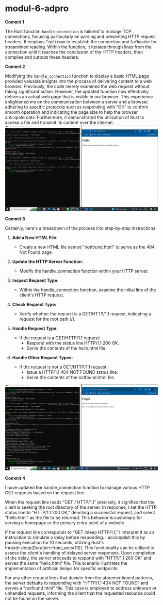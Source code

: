 # modul-6-adpro

**Commit 1**

The Rust function `handle_connection` is tailored to manage TCP connections, focusing particularly on parsing and presenting HTTP request headers. It employs `TcpStream` to establish the connection and `BufReader` for streamlined reading. Within the function, it iterates through lines from the connection until it reaches the conclusion of the HTTP headers, then compiles and outputs these headers.

**Commit 2**

Modifying the `handle_connection` function to display a basic HTML page provided valuable insights into the process of delivering content to a web browser. Previously, the code merely examined the web request without taking significant action. However, the updated function now effectively delivers an actual web page that is visible in our browser. This experience enlightened me on the communication between a server and a browser, adhering to specific protocols such as responding with "OK" to confirm smooth operation and indicating the page size to help the browser anticipate data. Furthermore, it demonstrated the utilization of Rust to access a file and transmit its content over the internet.
![Commit 2 screen capture](commit2.png)

**Commit 3**

Certainly, here's a breakdown of the process into step-by-step instructions:

1. **Add a New HTML File:**
   - Create a new HTML file named "notfound.html" to serve as the 404 Not Found page.

2. **Update the HTTP Server Function:**
   - Modify the handle_connection function within your HTTP server.

3. **Inspect Request Type:**
   - Within the handle_connection function, examine the initial line of the client's HTTP request.

4. **Check Request Type:**
   - Verify whether the request is a GET/HTTP/1.1 request, indicating a request for the root path (/).

5. **Handle Request Type:**
   - If the request is a GET/HTTP/1.1 request:
     - Respond with the status line HTTP/1.1 200 OK.
     - Serve the contents of the hello.html file.

6. **Handle Other Request Types:**
   - If the request is not a GET/HTTP/1.1 request:
     - Issue a HTTP/1.1 404 NOT FOUND status line.
     - Serve the contents of the notfound.html file.

![Commit 3 screen capture](commit3.png)


**Commit 4**

I have updated the handle_connection function to manage various HTTP GET requests based on the request line.

When the request line reads "GET / HTTP/1.1" precisely, it signifies that the client is seeking the root directory of the server. In response, I set the HTTP status line to "HTTP/1.1 200 OK," denoting a successful request, and select "hello.html" as the file to be returned. This behavior is customary for serving a homepage or the primary entry point of a website.

If the request line corresponds to "GET /sleep HTTP/1.1," I interpret it as an instruction to simulate a delay before responding. I accomplish this by pausing execution for 10 seconds, utilizing Rust's thread::sleep(Duration::from_secs(10)). This functionality can be utilized to assess the client's handling of delayed server responses. Upon completion of the delay, the server proceeds to respond with "HTTP/1.1 200 OK" and serves the same "hello.html" file. This scenario illustrates the implementation of artificial delays for specific endpoints.

For any other request lines that deviate from the aforementioned patterns, the server defaults to responding with "HTTP/1.1 404 NOT FOUND" and serves a "notfound.html" file. This case is employed to address unknown or unhandled requests, informing the client that the requested resource could not be found on the server.